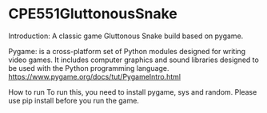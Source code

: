 # CPE551GluttonousSnake

Introduction:
A classic game Gluttonous Snake build based on pygame.

Pygame: is a cross-platform set of Python modules designed for writing video games. It includes computer graphics and sound libraries designed to be used with the Python programming language.
https://www.pygame.org/docs/tut/PygameIntro.html

How to run
To run this, you need to install pygame, sys and random. Please use pip install before you run the game.
